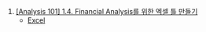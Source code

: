 1. [[Analysis 101] 1.4. Financial Analysis를 위한 엑셀 틀 만들기](https://youtu.be/c2MdQi-P62o)
    - [Excel](./Excel/1_4_Financial_Analysis_Excel_Framework.xlsx)